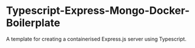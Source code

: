 # Typescript-Express-Mongo-Docker-Boilerplate

A template for creating a containerised Express.js server using Typescript.
